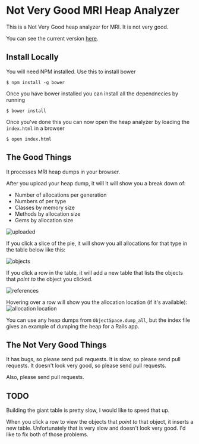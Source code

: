 # Not Very Good MRI Heap Analyzer

This is a Not Very Good heap analyzer for MRI.  It is not very good.

You can see the current version [here](http://tenderlove.github.io/heap-analyzer/).

## Install Locally

You will need NPM installed. Use this to install bower

```
$ npm install -g bower
```

Once you have bower installed you can install all the dependnecies by running

```
$ bower install
```

Once you've done this you can now open the heap analyzer by loading the `index.html` in a browser

```
$ open index.html
```

## The Good Things

It processes MRI heap dumps in your browser.

After you upload your heap dump, it will it will show you a break down of:

 - Number of allocations per generation
 - Numbers of per type
 - Classes by memory size
 - Methods by allocation size
 - Gems by allocation size


![uploaded](https://github.com/tenderlove/heap-analyzer/raw/master/images/uploaded.png "After Upload")

If you click a slice of the pie, it will show you all allocations for that type
in the table below like this:

![objects](https://github.com/tenderlove/heap-analyzer/raw/master/images/click_slice.png "Click a slice")

If you click a row in the table, it will add a new table that lists the objects
that *point to* the object you clicked.

![references](https://github.com/tenderlove/heap-analyzer/raw/master/images/reference.png "Parent References")

Hovering over a row will show you the allocation location (if it's available):
![allocation location](https://github.com/tenderlove/heap-analyzer/raw/master/images/allocation_location.png "Allocation Location")

You can use any heap dumps from `ObjectSpace.dump_all`, but the index file
gives an example of dumping the heap for a Rails app.

## The Not Very Good Things

It has bugs, so please send pull requests.  It is slow, so please send pull
requests.  It doesn't look very good, so please send pull requests.

Also, please send pull requests.


## TODO

Building the giant table is pretty slow, I would like to speed that up.

When you click a row to view the objects that *point to* that object, it
inserts a new table.  Unfortunately that is very slow and doesn't look very
good.  I'd like to fix both of those problems.
